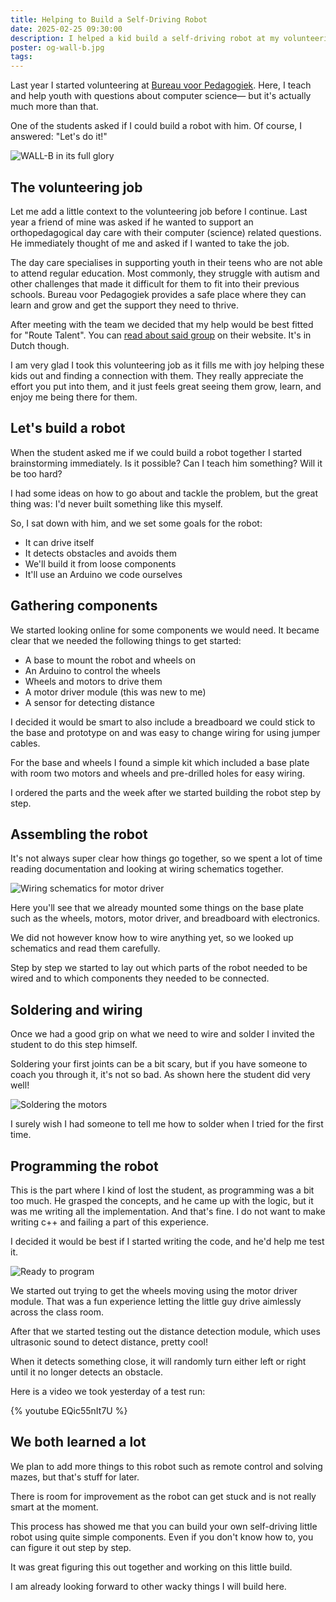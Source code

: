 ```yaml
---
title: Helping to Build a Self-Driving Robot
date: 2025-02-25 09:30:00
description: I helped a kid build a self-driving robot at my volunteering job
poster: og-wall-b.jpg
tags:
---
```


Last year I started volunteering at [Bureau voor Pedagogiek](https://www.bureauvoorpedagogiek.nl/). Here, I teach and help youth with questions about computer science— but it's actually much more than that.

One of the students asked if I could build a robot with him. Of course, I answered: "Let's do it!"

![WALL-B in its full glory](wall-b_001.webp)

## The volunteering job

Let me add a little context to the volunteering job before I continue. Last year a friend of mine was asked if he wanted to support an orthopedagogical day care with their computer (science) related questions. He immediately thought of me and asked if I wanted to take the job.

The day care specialises in supporting youth in their teens who are not able to attend regular education. Most commonly, they struggle with autism and other challenges that made it difficult for them to fit into their previous schools. Bureau voor Pedagogiek provides a safe place where they can learn and grow and get the support they need to thrive.

After meeting with the team we decided that my help would be best fitted for "Route Talent". You can [read about said group](https://www.bureauvoorpedagogiek.nl/route-talent/) on their website. It's in Dutch though.

I am very glad I took this volunteering job as it fills me with joy helping these kids out and finding a connection with them. They really appreciate the effort you put into them, and it just feels great seeing them grow, learn, and enjoy me being there for them.

## Let's build a robot

When the student asked me if we could build a robot together I started brainstorming immediately. Is it possible? Can I teach him something? Will it be too hard?

I had some ideas on how to go about and tackle the problem, but the great thing was: I'd never built something like this myself.

So, I sat down with him, and we set some goals for the robot:

- It can drive itself
- It detects obstacles and avoids them
- We'll build it from loose components
- It'll use an Arduino we code ourselves

## Gathering components

We started looking online for some components we would need. It became clear that we needed the following things to get started:

- A base to mount the robot and wheels on
- An Arduino to control the wheels
- Wheels and motors to drive them
- A motor driver module (this was new to me)
- A sensor for detecting distance

I decided it would be smart to also include a breadboard we could stick to the base and prototype on and was easy to change wiring for using jumper cables.

For the base and wheels I found a simple kit which included a base plate with room two motors and wheels and pre-drilled holes for easy wiring.

I ordered the parts and the week after we started building the robot step by step.

## Assembling the robot

It's not always super clear how things go together, so we spent a lot of time reading documentation and looking at wiring schematics together.

![Wiring schematics for motor driver](wall-b_002.webp)

Here you'll see that we already mounted some things on the base plate such as the wheels, motors, motor driver, and breadboard with electronics.

We did not however know how to wire anything yet, so we looked up schematics and read them carefully.

Step by step we started to lay out which parts of the robot needed to be wired and to which components they needed to be connected.

## Soldering and wiring

Once we had a good grip on what we need to wire and solder I invited the student to do this step himself.

Soldering your first joints can be a bit scary, but if you have someone to coach you through it, it's not so bad. As shown here the student did very well!

![Soldering the motors](wall-b_003.webp)

I surely wish I had someone to tell me how to solder when I tried for the first time.

## Programming the robot

This is the part where I kind of lost the student, as programming was a bit too much. He grasped the concepts, and he came up with the logic, but it was me writing all the implementation. And that's fine. I do not want to make writing c++ and failing a part of this experience.

I decided it would be best if I started writing the code, and he'd help me test it.

![Ready to program](wall-b_004.webp)

We started out trying to get the wheels moving using the motor driver module. That was a fun experience letting the little guy drive aimlessly across the class room.

After that we started testing out the distance detection module, which uses ultrasonic sound to detect distance, pretty cool!

When it detects something close, it will randomly turn either left or right until it no longer detects an obstacle.

Here is a video we took yesterday of a test run:

{% youtube EQic55nIt7U %}

## We both learned a lot

We plan to add more things to this robot such as remote control and solving mazes, but that's stuff for later.

There is room for improvement as the robot can get stuck and is not really smart at the moment.

This process has showed me that you can build your own self-driving little robot using quite simple components. Even if you don't know how to, you can figure it out step by step.

It was great figuring this out together and working on this little build.

I am already looking forward to other wacky things I will build here.